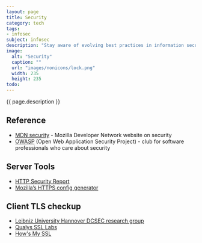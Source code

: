 ```yaml
---
layout: page
title: Security
category: tech
tags:
- infosec
subject: infosec
description: "Stay aware of evolving best practices in information security and how innovations in the web technology platform can help keep your open web applications secure."
image:
  alt: "Security"
  caption: ""
  url: "images/nonicons/lock.png"
  width: 235
  height: 235
todo:
---
```


{{ page.description }}

Reference
-----
* [MDN security](https://developer.mozilla.org/en-US/docs/Web/Security) - Mozilla Developer Network website on security
* [OWASP](https://www.owasp.org/index.php/Main_Page) (Open Web Application Security Project) - club for software professionals who care about security

Server Tools
-------
* [HTTP Security Report](https://httpsecurityreport.com/)
* [Mozilla’s HTTPS config generator](https://mozilla.github.io/server-side-tls/ssl-config-generator/)

Client TLS checkup
-----
* [Leibniz University Hannover DCSEC research group](https://cc.dcsec.uni-hannover.de/)
* [Qualys SSL Labs](https://www.ssllabs.com/ssltest/viewMyClient.html)
* [How's My SSL](https://www.howsmyssl.com/)
